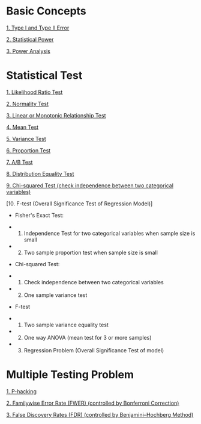 # Basic Concepts

[1. Type I and Type II Error](https://github.com/yangshiteng/StatQuest-Study-Notes/blob/main/Notes/Type%20I%20Error%20and%20Type%20II%20Error.md)

[2. Statistical Power](https://github.com/yangshiteng/StatQuest-Study-Notes/blob/main/Notes/Power.md)

[3. Power Analysis](https://github.com/yangshiteng/StatQuest-Study-Notes/blob/main/Notes/Power%20Analysis.md)


# Statistical Test

[1. Likelihood Ratio Test](https://github.com/yangshiteng/StatQuest-Study-Notes/blob/main/Notes/Statistical%20Test.md)

[2. Normality Test](https://github.com/yangshiteng/StatQuest-Study-Notes/blob/main/Notes/Normality%20Test.md)

[3. Linear or Monotonic Relationship Test](https://github.com/yangshiteng/StatQuest-Study-Notes/blob/main/Notes/Correlation%20Test.md)

[4. Mean Test](https://github.com/yangshiteng/StatQuest-Study-Notes/blob/main/Notes/mean%20test.md)

[5. Variance Test](https://github.com/yangshiteng/StatQuest-Study-Notes/blob/main/Notes/variance%20test.md)

[6. Proportion Test](https://github.com/yangshiteng/StatQuest-Study-Notes/blob/main/Notes/Proportion%20Test%20and%20Confidence%20Interval.md)

[7. A/B Test](https://github.com/yangshiteng/StatQuest-Study-Notes/blob/main/Notes/AB%20TEST.md)

[8. Distribution Equality Test](https://github.com/yangshiteng/StatQuest-Study-Notes/blob/main/Notes/Distribution%20Equality%20Test.md)

[9. Chi-squared Test (check independence between two categorical variables)](https://github.com/yangshiteng/StatQuest-Study-Notes/blob/main/Notes/Chi-squared%20TEST.md)

[10. F-test (Overall Significance Test of Regression Model)]

* Fisher's Exact Test: 
* 1. Independence Test for two categorical variables when sample size is small
* 2. Two sample proportion test when sample size is small

* Chi-squared Test:
* 1. Check independence between two categorical variables
* 2. One sample variance test

* F-test
* 1. Two sample variance equality test
* 2. One way ANOVA (mean test for 3 or more samples)
* 3. Regression Problem (Overall Significance Test of model)

# Multiple Testing Problem

[1. P-hacking](https://github.com/yangshiteng/StatQuest-Study-Notes/blob/main/Notes/phacking.md)

[2. Familywise Error Rate (FWER) (controlled by Bonferroni Correction)](https://github.com/yangshiteng/StatQuest-Study-Notes/blob/main/Notes/Familywise%20Error%20Rate.md)

[3. False Discovery Rates (FDR) (controlled by Benjamini–Hochberg Method)](https://github.com/yangshiteng/StatQuest-Study-Notes/blob/main/Notes/False%20Discovery%20Rate.md)
